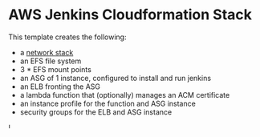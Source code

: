 # AWS Jenkins Cloudformation Stack

This template creates the following:

- a [network stack](https://github.com/jmuenster/vpc-stack)
- an EFS file system
- 3 * EFS mount points
- an ASG of 1 instance, configured to install and run jenkins
- an ELB fronting the ASG
- a lambda function that (optionally) manages an ACM certificate
- an instance profile for the function and ASG instance
- security groups for the ELB and ASG instance

[ <img src="https://s3.amazonaws.com/cloudformation-examples/cloudformation-launch-stack.png" alt="Launch stack image" style="height: 10;"/> ](https://console.aws.amazon.com/cloudformation/home?region=us-west-2#/stacks/new?stackName=jenkins-stack&templateURL=https://s3-us-west-2.amazonaws.com/jmuenster-public-templates/jenkins-stack/template.json)


